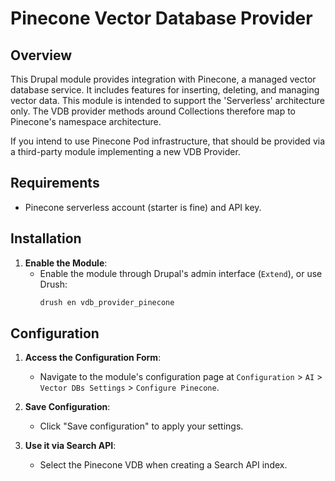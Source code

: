 # Pinecone Vector Database Provider

## Overview

This Drupal module provides integration with Pinecone, a managed vector database
service. It includes features for inserting, deleting, and managing vector data.
This module is intended to support the 'Serverless' architecture only. The VDB
provider methods around Collections therefore map to Pinecone's namespace
architecture.

If you intend to use Pinecone Pod infrastructure, that should be provided via
a third-party module implementing a new VDB Provider.

## Requirements

- Pinecone serverless account (starter is fine) and API key.

## Installation

1. **Enable the Module**:
   - Enable the module through Drupal's admin interface (`Extend`), or use 
     Drush:
     ```bash
     drush en vdb_provider_pinecone
     ```

## Configuration

1. **Access the Configuration Form**:
   - Navigate to the module's configuration page at `Configuration` > `AI` > `Vector DBs Settings` > `Configure Pinecone`.

2. **Save Configuration**:
   - Click "Save configuration" to apply your settings.

3. **Use it via Search API**:
   - Select the Pinecone VDB when creating a Search API index.
